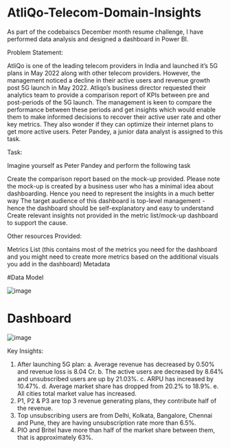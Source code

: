 # AtliQo-Telecom-Domain-Insights


As part of the codebaiscs December month resume challenge, I have performed data analysis and designed a dashboard in Power BI.


Problem Statement: 

AtliQo is one of the leading telecom providers in India and launched it’s 5G plans in May 2022 along with other telecom providers. 
However, the management noticed a decline in their active users and revenue growth post 5G launch in May 2022. Atliqo’s business director requested their analytics team to provide a comparison report of KPIs between pre and post-periods of the 5G launch. The management is keen to compare the performance between these periods and get insights which would enable them to make informed decisions to recover their active user rate and other key metrics. They also wonder if they can optimize their internet plans to get more active users.  Peter Pandey, a junior data analyst is assigned to this task.


Task:  

Imagine yourself as Peter Pandey and perform the following task

Create the comparison report based on the mock-up provided. Please note the mock-up  is created by a business user who has a minimal idea about dashboarding. Hence you need to represent the insights in a much better way
The target audience of this dashboard is top-level management - hence the dashboard should be self-explanatory and easy to understand
Create relevant insights not provided in the metric list/mock-up dashboard to support the cause.


Other resources Provided:

Metrics List (this contains most of the metrics you need for the dashboard and you might need to create more metrics based on the additional visuals you add in the dashboard)
Metadata


#Data Model

![image](https://user-images.githubusercontent.com/118211443/207526488-0f824f25-5ea4-4e02-8b78-9958593d2754.png)


# Dashboard

![image](https://user-images.githubusercontent.com/118211443/207526990-e2a1306b-6b18-4e9d-be98-68625f2f6df7.png)



Key Insights:

1. After launching 5G plan:
	a. Average revenue has decreased by 0.50% and revenue loss is 8.04 Cr.
	b. The active users are decreased by 8.64% and unsubscribed users are up by 21.03%.
	c. ARPU has increased by 10.47%.
	d. Average market share has dropped from 20.2% to 18.9%.
	e. All cities total market value has increased.
2. P1, P2 & P3 are top 3 revenue generating plans, they contribute half of the revenue.
3. Top unsubscribing users are from Delhi, Kolkata, Bangalore, Chennai and Pune, 
   they are having unsubscription rate more than 6.5%.
4. PIO and Britel have more than half of the market share between them, that is approximately 63%. 
